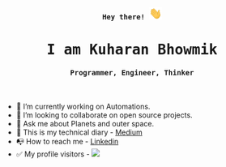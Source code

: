 <div>
  <p align="center"><samp><b> Hey there! <img src="https://github.com/kuharan/kuharan/blob/master/Hi.gif" width="25px"> </b></samp></p>
  <p align="center"><h1 align="center"><samp> I am Kuharan Bhowmik </samp></h1></p>
  <p align="center"><h4 align="center"><samp> Programmer, Engineer, Thinker </samp></h4></p>
  <br>
</div>

- 🤖 I’m currently working on Automations.
- 🚧 I’m looking to collaborate on open source projects.
- 💬 Ask me about Planets and outer space.
- 📑 This is my technical diary - [Medium](https://medium.com/@kuharan)
- 📭 How to reach me - [Linkedin](https://www.linkedin.com/in/kuharan/)
- ✅ My profile visitors - ![](https://visitor-badge.glitch.me/badge?page_id=kuharan.kuharan)
